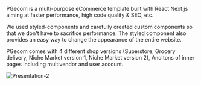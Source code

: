 
<p>PGecom is a multi-purpose eCommerce template built with React Next.js aiming at faster performance, high code quality & SEO, etc.</p>

<p>We used styled-components and carefully created custom components so that we don't have to sacrifice performance. The styled component also provides an easy way to change the appearance of the entire website.</p>

<p>PGecom comes with 4 different shop versions (Superstore, Grocery delivery, Niche Market version 1, Niche Market version 2), And tons of inner pages including multivendor and user account.</p>


<img src="https://i.ibb.co/NswLPcF/Presentation-2.png" alt="Presentation-2" border="0">


